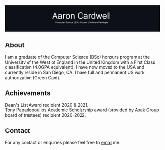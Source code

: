 [![Header](https://github.com/AaronEC/AaronEC/blob/main/images/banner.png?raw=true "Header")](https://temp.com/)

<h2>About</h2>
<p>I am a graduate of the Computer Science (BSc) honours program at the University of the West of England in the United Kingdom with a First Class classification (4.0GPA equivalent). I have now moved to the USA and currently reside in San Diego, CA. I have full and permanent US work authorization (Green Card).</p>

<h2>Achievements</h2>
<p>Dean's List Award recipient 2020 & 2021. <br>
Tony Papadopoullos Academic Scholarship award (provided by Apak Group board of trustees) recipient 2020-2022.</p>

<h2>Contact</h2>
<p>For any contact or enquiries please feel free to <a href="mailto:aaron_cardwell@hotmail.com">email</a> me.
